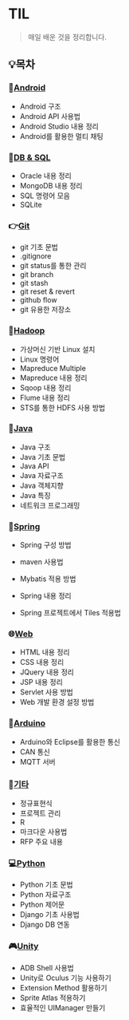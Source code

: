 # TIL

> 매일 배운 것을 정리합니다.

## :bulb:목차

### :iphone:[Android](./Android)

* Android 구조
* Android API 사용법
* Android Studio 내용 정리
* Android를 활용한 멀티 채팅

### :floppy_disk:[DB & SQL](./DB&SQL)

* Oracle 내용 정리
* MongoDB 내용 정리
* SQL 명령어 모음
* SQLite

### :point_right:[**Git**](./Git)

* git 기초 문법
* .gitignore
* git status를 통한 관리
* git branch
* git stash
* git reset & revert
* github flow
* git 유용한 저장소

### :file_folder:[Hadoop](./Hadoop)

* 가상머신 기반 Linux 설치 
* Linux 명령어
* Mapreduce Multiple
* Mapreduce 내용 정리
* Sqoop 내용 정리
* Flume 내용 정리
* STS를 통한 HDFS 사용 방법

### :tea:[Java](./Java)

* Java 구조
* Java 기초 문법
* Java API
* Java 자료구조
* Java 객체지향 
* Java 특징
* 네트워크 프로그래밍

### :leaves:[Spring](./Spring)

* Spring 구성 방법

* maven 사용법
* Mybatis 적용 방법
* Spring 내용 정리
* Spring 프로젝트에서 Tiles 적용법

### :globe_with_meridians:[Web](./Web)

* HTML 내용 정리
* CSS 내용 정리
* JQuery 내용 정리
* JSP 내용 정리
* Servlet 사용 방법
* Web 개발 환경 설정 방법

### :electric_plug:[Arduino](./Arduino)

* Arduino와 Eclipse를 활용한 통신
* CAN 통신
* MQTT 서버

### :memo:[기타](./기타)

* 정규표현식
* 프로젝트 관리
* R
* 마크다운 사용법
* RFP 주요 내용

### :computer:[Python](./Python)

* Python 기초 문법
* Python 자료구조
* Python 제어문
* Django 기초 사용법
* Django DB 연동

### :video_game:[Unity](./Unity)

* ADB Shell 사용법
* Unity로 Oculus 기능 사용하기
* Extension Method 활용하기
* Sprite Atlas 적용하기
* 효율적인 UIManager 만들기

